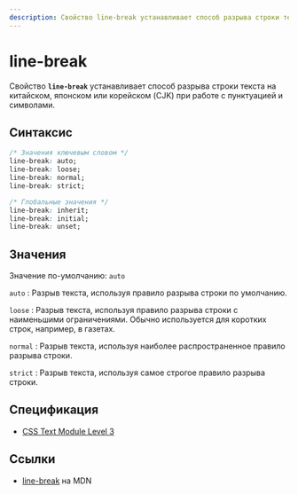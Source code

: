 ```yaml
---
description: Свойство line-break устанавливает способ разрыва строки текста на китайском, японском или корейском (CJK) при работе с пунктуацией и символами.
---
```


# line-break

Свойство **`line-break`** устанавливает способ разрыва строки текста на китайском, японском или корейском (CJK) при работе с пунктуацией и символами.

## Синтаксис

```css
/* Значения ключевым словом */
line-break: auto;
line-break: loose;
line-break: normal;
line-break: strict;

/* Глобальные значения */
line-break: inherit;
line-break: initial;
line-break: unset;
```

## Значения

Значение по-умолчанию: `auto`

`auto`
: Разрыв текста, используя правило разрыва строки по умолчанию.

`loose`
: Разрыв текста, используя правило разрыва строки с наименьшими ограничениями. Обычно используется для коротких строк, например, в газетах.

`normal`
: Разрыв текста, используя наиболее распространенное правило разрыва строки.

`strict`
: Разрыв текста, используя самое строгое правило разрыва строки.

## Спецификация

- [CSS Text Module Level 3](https://drafts.csswg.org/css-text-3/#line-break-property)

## Ссылки

- [line-break](https://developer.mozilla.org/ru/docs/Web/CSS/line-break) на MDN
